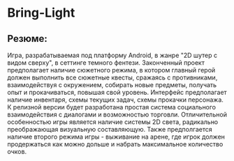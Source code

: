 # Bring-Light
## Резюме:
Игра, разрабатываемая под платформу Android, в жанре "2D шутер с видом сверху", в сеттинге темного фентези.
Законченный проект предполагает наличие сюжетного режима, в котором главный герой должен выполнить все сюжетные квесты, сражаясь с противниками, взаимодействуя с окружением, собирать новые предметы, получать опыт и прокачиваться, повышая свой уровень. Интерфейс предполагает наличие инвентаря, схемы текущих задач, схемы прокачки персонажа. К релизной версии будет разработана простая система социального взаимодействия с диалогами и возможностью торговли.
Отличительной особенностью игры является наличие системы 2D света, радикально преображающая визуальную составляющую.
Также предполгается наличие второго режима игры - выживание на арене, где игрок должен продержаться как можно дольше и набрать максимальное количество очков.
